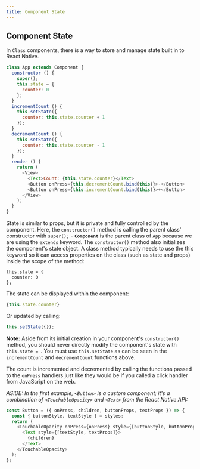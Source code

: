 ```yaml
---
title: Component State
---
```

## Component State

In `Class` components, there is a way to store and manage state built in to React Native.

```javascript
class App extends Component {
  constructor () {
    super();
    this.state = {
      counter: 0
    };
  }
  incrementCount () {
    this.setState({
      counter: this.state.counter + 1
    });
  }
  decrementCount () {
    this.setState({
      counter: this.state.counter - 1
    });
  }
  render () {
    return (
      <View>
        <Text>Count: {this.state.counter}</Text>
        <Button onPress={this.decrementCount.bind(this)}>-</Button>
        <Button onPress={this.incrementCount.bind(this)}>+</Button>
      </View>
    );
  }
}
```

State is similar to props, but it is private and fully controlled by the component. Here, the `constructor()` method is calling the parent class' constructor with `super();` - **`Component`** is the parent class of `App` because we are using the `extends` keyword. The `constructor()` method also initializes the component's state object.
A class method typically needs to use the this keyword so it can access properties on the class (such as state and props) inside the scope of the method:
```
this.state = {
  counter: 0
};
```

The state can be displayed within the component:

```js
{this.state.counter}
```

Or updated by calling:

```js
this.setState({});
```

**Note:** Aside from its initial creation in your component's `constructor()` method, you should never directly modify the component's state with `this.state = `. You must use `this.setState` as can be seen in the `incrementCount` and `decrementCount` functions above.

The count is incremented and decremented by calling the functions passed to the `onPress` handlers just like they would be if you called a click handler from JavaScript on the web.

*ASIDE: In the first example, `<Button>` is a custom component; it's a combination of `<TouchableOpacity>` and `<Text>` from the React Native API:*

```js
const Button = ({ onPress, children, buttonProps, textProps }) => {
  const { buttonStyle, textStyle } = styles;
  return (
    <TouchableOpacity onPress={onPress} style={[buttonStyle, buttonProps]}>
      <Text style={[textStyle, textProps]}>
        {children}
      </Text>
    </TouchableOpacity>
  );
};
```

